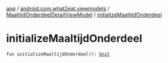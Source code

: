 [app](../../index.md) / [android.com.what2eat.viewmodels](../index.md) / [MaaltijdOnderdeelDetailViewModel](index.md) / [initializeMaaltijdOnderdeel](./initialize-maaltijd-onderdeel.md)

# initializeMaaltijdOnderdeel

`fun initializeMaaltijdOnderdeel(): `[`Unit`](https://kotlinlang.org/api/latest/jvm/stdlib/kotlin/-unit/index.html)
